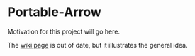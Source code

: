 # Portable-Arrow

Motivation for this project will go here.

The [wiki page](https://github.com/diana-hep/shredtypes/wiki/Basic-use) is out of date, but it illustrates the general idea.
